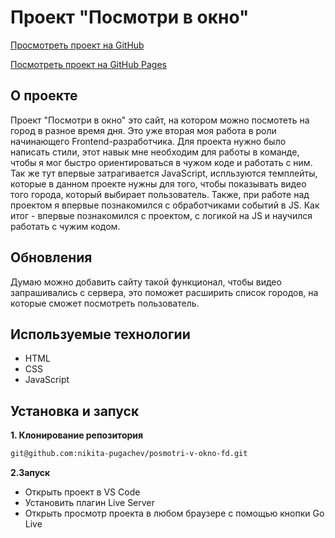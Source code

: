 # Проект "Посмотри в окно"

[Просмотреть проект на GitHub](https://github.com/nikita-pugachev/posmotri-v-okno-fd.git)

[Посмотреть проект на GitHub Pages](https://nikita-pugachev.github.io/posmotri-v-okno-fd/)

## О проекте
Проект "Посмотри в окно" это сайт, на котором можно посмотеть на город в разное время дня. Это уже вторая моя работа в роли начинающего Frontend-разработчика. Для проекта нужно было написать стили, этот навык мне необходим для работы в команде, чтобы я мог быстро ориентироваться в чужом коде и работать с ним. Так же тут впервые затрагивается JavaScript, испльзуются темплейты, которые в данном проекте нужны для того, чтобы показывать видео того города, который выбирает пользователь. Также, при работе над проектом я впервые познакомился с обработчиками событий в JS. Как итог - впервые познакомился с проектом, с логикой на JS и научился работать с чужим кодом.

## Обновления
Думаю можно добавить сайту такой функционал, чтобы видео запрашивались с сервера, это поможет расширить список городов, на которые сможет посмотреть пользователь.

## Используемые технологии
* HTML
* CSS
* JavaScript

## Установка и запуск
**1. Клонирование репозитория**
```bash
git@github.com:nikita-pugachev/posmotri-v-okno-fd.git
```
**2.Запуск**
* Открыть проект в VS Code
* Установить плагин Live Server
* Открыть просмотр проекта в любом браузере с помощью кнопки Go Live